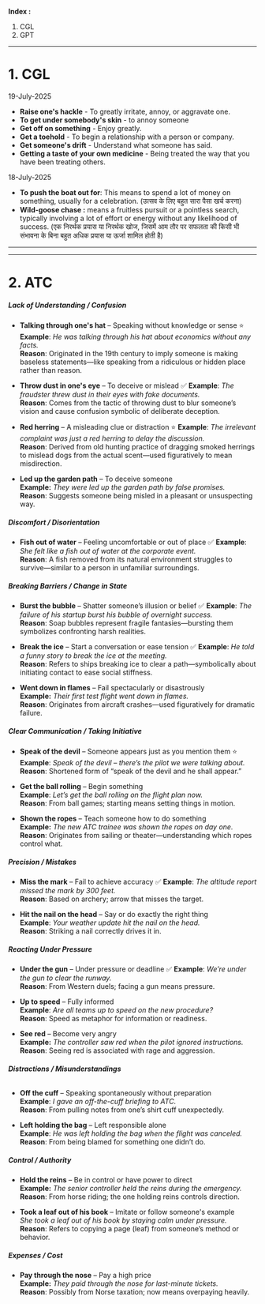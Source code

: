 **Index :**
1. CGL
2. GPT


---

# 1. CGL

19-July-2025
- **Raise one's hackle** - To greatly irritate, annoy, or aggravate one.
- **To get under somebody's skin** - to annoy someone
- **Get off on something** - Enjoy greatly.
- **Get a toehold** - To begin a relationship with a person or company.
- **Get someone's drift** - Understand what someone has said.
- **Getting a taste of your own medicine** - Being treated the way that you have been treating others.

18-July-2025
- **To push the boat out for**: This means to spend a lot of money on something, usually for a celebration. (उत्सव के लिए बहुत सारा पैसा खर्च करना)
- **Wild-goose chase :** means a fruitless pursuit or a pointless search, typically involving a lot of effort or energy without any likelihood of success. (एक निरर्थक प्रयास या निरर्थक खोज, जिसमें आम तौर पर सफलता की किसी भी संभावना के बिना बहुत अधिक प्रयास या ऊर्जा शामिल होती है)


---
---
# 2. ATC

##### **Lack of Understanding / Confusion**

- **Talking through one's hat** – Speaking without knowledge or sense   ⭐
    **Example**: _He was talking through his hat about economics without any facts._  
    **Reason**: Originated in the 19th century to imply someone is making baseless statements—like speaking from a ridiculous or hidden place rather than reason.
    
- **Throw dust in one's eye** – To deceive or mislead   ✅
    **Example**: _The fraudster threw dust in their eyes with fake documents._  
    **Reason**: Comes from the tactic of throwing dust to blur someone’s vision and cause confusion symbolic of deliberate deception.
    
- **Red herring** – A misleading clue or distraction  ⭐
    **Example**: _The irrelevant complaint was just a red herring to delay the discussion._  
    **Reason**: Derived from old hunting practice of dragging smoked herrings to mislead dogs from the actual scent—used figuratively to mean misdirection.

- **Led up the garden path** – To deceive someone   
	**Example:** _They were led up the garden path by false promises._  
	**Reason**: Suggests someone being misled in a pleasant or unsuspecting way.

##### **Discomfort / Disorientation**

- **Fish out of water** – Feeling uncomfortable or out of place  ✅
    **Example**: _She felt like a fish out of water at the corporate event._  
    **Reason**: A fish removed from its natural environment struggles to survive—similar to a person in unfamiliar surroundings.
    

##### **Breaking Barriers / Change in State**

- **Burst the bubble** – Shatter someone’s illusion or belief  ✅
    **Example**: _The failure of his startup burst his bubble of overnight success._  
    **Reason**: Soap bubbles represent fragile fantasies—bursting them symbolizes confronting harsh realities.
    
- **Break the ice** – Start a conversation or ease tension   ✅
    **Example**: _He told a funny story to break the ice at the meeting._  
    **Reason**: Refers to ships breaking ice to clear a path—symbolically about initiating contact to ease social stiffness.

- **Went down in flames** – Fail spectacularly or disastrously  
	**Example:** _Their first test flight went down in flames._  
	**Reason**: Originates from aircraft crashes—used figuratively for dramatic failure.

##### **Clear Communication / Taking Initiative**

- **Speak of the devil** – Someone appears just as you mention them   ⭐
    **Example**: _Speak of the devil – there’s the pilot we were talking about._  
    **Reason**: Shortened form of “speak of the devil and he shall appear.”
    
- **Get the ball rolling** – Begin something  
    **Example**: _Let’s get the ball rolling on the flight plan now._  
    **Reason**: From ball games; starting means setting things in motion.

- **Shown the ropes** – Teach someone how to do something  
	**Example:** _The new ATC trainee was shown the ropes on day one._  
	**Reason**: Originates from sailing or theater—understanding which ropes control what.

##### **Precision / Mistakes**

- **Miss the mark** – Fail to achieve accuracy  ✅
    **Example**: _The altitude report missed the mark by 300 feet._  
    **Reason**: Based on archery; arrow that misses the target.
    
- **Hit the nail on the head** – Say or do exactly the right thing  
    **Example**: _Your weather update hit the nail on the head._  
    **Reason**: Striking a nail correctly drives it in.
    
##### **Reacting Under Pressure**

- **Under the gun** – Under pressure or deadline  ✅
    **Example**: _We’re under the gun to clear the runway._  
    **Reason**: From Western duels; facing a gun means pressure.
    
- **Up to speed** – Fully informed  
    **Example**: _Are all teams up to speed on the new procedure?_  
    **Reason**: Speed as metaphor for information or readiness.

- **See red** – Become very angry  
	**Example:** _The controller saw red when the pilot ignored instructions._  
	**Reason**: Seeing red is associated with rage and aggression.
###### **Distractions / Misunderstandings**

- **Off the cuff** – Speaking spontaneously without preparation  
    **Example**: _I gave an off-the-cuff briefing to ATC._  
    **Reason**: From pulling notes from one’s shirt cuff unexpectedly.
    
- **Left holding the bag** – Left responsible alone  
    **Example**: _He was left holding the bag when the flight was canceled._  
    **Reason**: From being blamed for something one didn’t do.
    

##### **Control / Authority**

- **Hold the reins** – Be in control or have power to direct  
    **Example:** _The senior controller held the reins during the emergency._  
    **Reason**: From horse riding; the one holding reins controls direction.
    
- **Took a leaf out of his book** – Imitate or follow someone's example  
    _She took a leaf out of his book by staying calm under pressure._  
    **Reason**: Refers to copying a page (leaf) from someone’s method or behavior.

##### **Expenses / Cost**

- **Pay through the nose** – Pay a high price  
    **Example:** _They paid through the nose for last-minute tickets._  
    **Reason**: Possibly from Norse taxation; now means overpaying heavily.